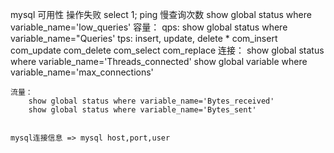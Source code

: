 mysql 可用性
    操作失败
    select 1;
    ping
慢查询次数
    show global status where variable_name='low_queries'
容量：
    qps:
        show global status where variable_name="Queries'
    tps:
        insert, update, delete *
        com_insert
        com_update
        com_delete
        com_select
        com_replace
    连接：
        show global status where variable_name='Threads_connected'
        show global variable where variable_name='max_connections'

    流量：
        show global status where variable_name='Bytes_received'
        show global status where variable_name='Bytes_sent'


    mysql连接信息 => mysql host,port,user